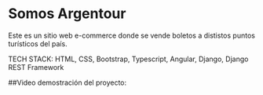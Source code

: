 # Somos Argentour

Este es un sitio web e-commerce donde se vende boletos a dististos puntos turísticos del país.

TECH STACK:
HTML, CSS, Bootstrap, Typescript, Angular, Django, Django REST Framework

##Video demostración del proyecto:

